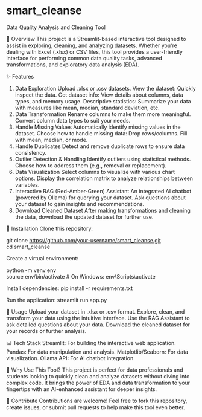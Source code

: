 # smart_cleanse
Data Quality Analysis and Cleaning Tool

🌟 Overview
This project is a Streamlit-based interactive tool designed to assist in exploring, cleaning, and analyzing datasets. Whether you're dealing with Excel (.xlsx) or CSV files, this tool provides a user-friendly interface for performing common data quality tasks, advanced transformations, and exploratory data analysis (EDA).

✨ Features
1. Data Exploration
Upload .xlsx or .csv datasets.
View the dataset: Quickly inspect the data.
Get dataset info: View details about columns, data types, and memory usage.
Descriptive statistics: Summarize your data with measures like mean, median, standard deviation, etc.
2. Data Transformation
Rename columns to make them more meaningful.
Convert column data types to suit your needs.
3. Handle Missing Values
Automatically identify missing values in the dataset.
Choose how to handle missing data:
Drop rows/columns.
Fill with mean, median, or mode.
4. Handle Duplicates
Detect and remove duplicate rows to ensure data consistency.
5. Outlier Detection & Handling
Identify outliers using statistical methods.
Choose how to address them (e.g., removal or replacement).
6. Data Visualization
Select columns to visualize with various chart options.
Display the correlation matrix to analyze relationships between variables.
7. Interactive RAG (Red-Amber-Green) Assistant
An integrated AI chatbot (powered by Ollama) for querying your dataset.
Ask questions about your dataset to gain insights and recommendations.
8. Download Cleaned Dataset
After making transformations and cleaning the data, download the updated dataset for further use.

🔧 Installation
Clone this repository:

git clone https://github.com/your-username/smart_cleanse.git  
cd smart_cleanse  


Create a virtual environment:

python -m venv env  
source env/bin/activate  # On Windows: env\Scripts\activate  


Install dependencies:
pip install -r requirements.txt 

 
Run the application:
streamlit run app.py

📂 Usage
Upload your dataset in .xlsx or .csv format.
Explore, clean, and transform your data using the intuitive interface.
Use the RAG Assistant to ask detailed questions about your data.
Download the cleaned dataset for your records or further analysis.


📊 Tech Stack
Streamlit: For building the interactive web application.
Pandas: For data manipulation and analysis.
Matplotlib/Seaborn: For data visualization.
Ollama API: For AI chatbot integration.


🌟 Why Use This Tool?
This project is perfect for data professionals and students looking to quickly clean and analyze datasets without diving into complex code. It brings the power of EDA and data transformation to your fingertips with an AI-enhanced assistant for deeper insights.

🚀 Contribute
Contributions are welcome! Feel free to fork this repository, create issues, or submit pull requests to help make this tool even better.
